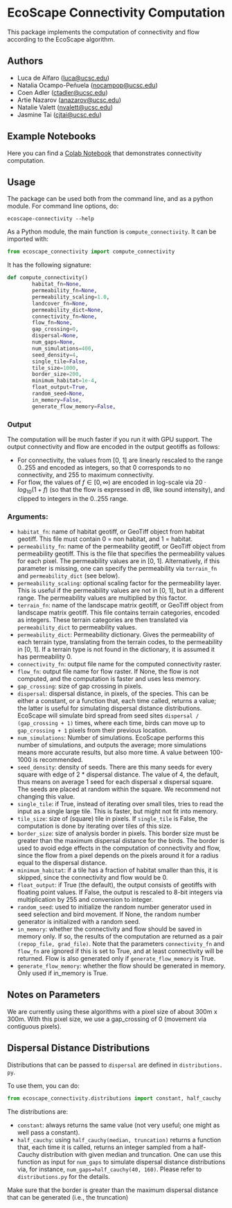 # EcoScape Connectivity Computation

This package implements the computation of connectivity and flow according 
to the EcoScape algorithm. 

## Authors

* Luca de Alfaro (luca@ucsc.edu)
* Natalia Ocampo-Peñuela (nocampop@ucsc.edu)
* Coen Adler (ctadler@ucsc.edu)
* Artie Nazarov (anazarov@ucsc.edu)
* Natalie Valett (nvalett@ucsc.edu)
* Jasmine Tai (cjtai@ucsc.edu)

## Example Notebooks

Here you can find a [Colab Notebook](https://drive.google.com/file/d/1Pz6lLyIs8Ju2UGkNtZqcNR72cFzn8UYc/view?usp=sharing) that 
demonstrates connectivity computation. 

## Usage

The package can be used both from the command line, and as a python module. 
For command line options, do: 

    ecoscape-connectivity --help

As a Python module, the main function is `compute_connectivity`.  It can be imported with: 

```python
from ecoscape_connectivity import compute_connectivity
```

It has the following signature: 

```python
def compute_connectivity()
        habitat_fn=None,
        permeability_fn=None,
        permeability_scaling=1.0,
        landcover_fn=None,
        permeability_dict=None,
        connectivity_fn=None,
        flow_fn=None,
        gap_crossing=0,
        dispersal=None,
        num_gaps=None,
        num_simulations=400,
        seed_density=4,
        single_tile=False,
        tile_size=1000,
        border_size=200,
        minimum_habitat=1e-4,
        float_output=True,
        random_seed=None,
        in_memory=False,
        generate_flow_memory=False,
```

### Output

The computation will be much faster if you run it with GPU support.  The output connectivity and flow are encoded in the output geotiffs as follows: 

- For connectivity, the values from [0, 1] are linearly rescaled to the range 0..255 and encoded as integers, so that 0 corresponds to no connectivity, and 255 to maximum connectivity. 
- For flow, the values of $f \in [0, \infty)$ are encoded in log-scale via 
  $20 \cdot log_{10} (1 + f)$ (so that the flow is expressed in dB, like 
  sound intensity), and clipped to integers in the 0..255 range.

### Arguments: 

- `habitat_fn`: name of habitat geotiff, or GeoTiff object from habitat geotiff. This file
must contain 0 = non habitat, and 1 = habitat.
- `permeability_fn`: name of the permeability geotiff, or GeoTiff object from permeability geotiff.  This is the file that specifies the permeability values for each pixel.  The permeability values are in [0, 1].  Alternatively, if this parameter is missing, one can specify the permeability via `terrain_fn` and `permeability_dict` (see below). 
- `permeability_scaling`: optional scaling factor for the permeability layer.  This is useful if the permeability values are not in [0, 1], but in a different range.  The permeability values are multiplied by this factor.
- `terrain_fn`: name of the landscape matrix geotiff, or GeoTiff object from landscape matrix geotiff.  This file contains terrain categories, encoded as integers.  These terrain categories are then translated via `permeability_dict` to permeability values. 
- `permeability_dict`: Permeability dictionary.  Gives the permeability of each terrain type, translating from the terrain codes, to the permeability in [0, 1]. If a terrain type is not found in the dictionary, it is assumed it has permeability 0.
- `connectivity_fn`: output file name for the computed connectivity raster.
- `flow_fn`: output file name for flow raster.  If None, the flow is not computed, and the computation is faster and  uses less memory.
- `gap_crossing`: size of gap crossing in pixels.  
- `dispersal`: dispersal distance, in pixels, of the species.  This can be either a constant, or a function that, each time called, returns a value; the latter is useful for simulating dispersal distance distributions. EcoScape will simulate bird spread from seed sites `dispersal / (gap_crossing + 1)` times, where each time, birds can move up to `gap_crossing + 1` pixels from their previous location.
- `num_simulations`: Number of simulations. EcoScape performs this number of simulations, and outputs the average; more simulations means more accurate results, but also more time.  A value between 100-1000 is recommended. 
- `seed_density`: density of seeds.  There are this many seeds for every square with edge of 2 * dispersal distance.  The value of 4, the default, thus means on average 1 seed for each dispersal x dispersal square.  The seeds are placed at random within the square. We recommend not changing this value. 
- `single_tile`: if True, instead of iterating over small tiles, tries to read the input as a single large tile.  This is faster, but might not fit into memory.
- `tile_size`: size of (square) tile in pixels. If `single_tile` is False, the computation is done by iterating over tiles of this size.
- `border_size`: size of analysis border in pixels.  This border size must be greater than the maximum dispersal distance for the birds.  The border is used to avoid edge effects in the computation of connectivity and flow, since the flow from a pixel depends on the pixels around it for a radius equal to the dispersal distance. 
- `minimum_habitat`: if a tile has a fraction of habitat smaller than this, it is skipped, since the connectivity and flow would be 0. 
- `float_output`: if True (the default), the output consists of geotiffs with floating point values.  If False, the output is rescaled to 8-bit integers via multiplication by 255 and conversion to integer. 
- `random_seed`: used to initialize the random number generator used in seed selection and bird movement.  If None, the random number generator is initialized with a random seed.
- `in_memory`: whether the connectivity and flow should be saved in memory only. If so, the results of the computation are returned as a pair `(repop_file, grad_file)`. Note that the parameters `connectivity_fn` and `flow_fn` are ignored if this is set to True, and at least connectivity will be returned. Flow is also generated only if `generate_flow_memory` is True.
- `generate_flow_memory`: whether the flow should be generated in memory. Only used if in_memory is True.

## Notes on Parameters

We are currently using these algorithms with a pixel size of about 300m x 300m. 
With this pixel size, we use a gap_crossing of 0 (movement via 
contiguous pixels). 

## Dispersal Distance Distributions

Distributions that can be passed to `dispersal` are defined in `distributions.
py`. 

To use them, you can do:

```python
from ecoscape_connectivity.distributions import constant, half_cauchy
```

The distributions are: 

- `constant`: always returns the same value (not very useful; one might as 
  well pass a constant).
- `half_cauchy`: using `half_cauchy(median, truncation)` returns a function 
  that, each time it is called, returns an integer sampled from a 
  half-Cauchy distribution with given median and truncation.  One can use 
  this function as input for `num_gaps` to simulate dispersal distance 
  distributions via, for instance, `num_gaps=half_cauchy(40, 160)`. Please 
  refer to `distributions.py` for the details. 

Make sure that the border is greater than the maximum dispersal distance 
that can be generated (i.e., the truncation)




